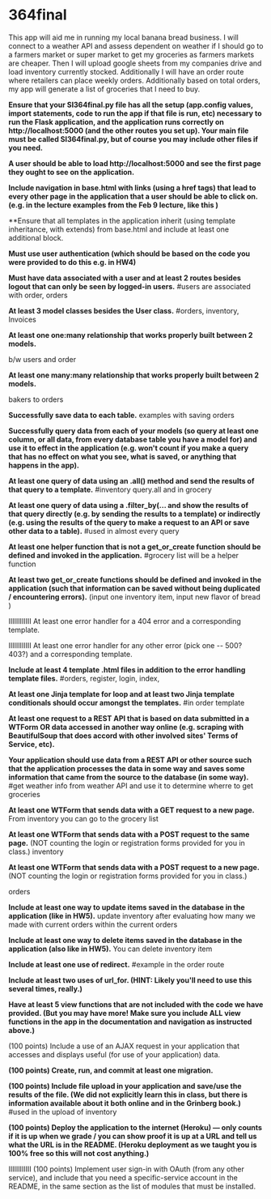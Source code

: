 # 364final
This app will aid me in running my local banana bread business. I will connect to a weather API and assess dependent on weather if I should go to a farmers market or super market to get my groceries as farmers markets are cheaper. Then I will upload google sheets from my companies drive and load inventory currently stocked. Additionally I will have an order route where retailers can place weekly orders. Additionally based on total orders, my app will generate a list of groceries that I need to buy. 



 **Ensure that your SI364final.py file has all the setup (app.config values, import statements, code to run the app if that file is run, etc) necessary to run the Flask application, and the application runs correctly on http://localhost:5000 (and the other routes you set up). Your main file must be called SI364final.py, but of course you may include other files if you need.**

 **A user should be able to load http://localhost:5000 and see the first page they ought to see on the application.**


 **Include navigation in base.html with links (using a href tags) that lead to every other page in the application that a user should be able to click on. (e.g. in the lecture examples from the Feb 9 lecture, like this )**

 **Ensure that all templates in the application inherit (using template inheritance, with extends) from base.html and include at least one additional block.

**Must use user authentication (which should be based on the code you were provided to do this e.g. in HW4)**

 **Must have data associated with a user and at least 2 routes besides logout that can only be seen by logged-in users.**
 #users are associated with order, orders

 **At least 3 model classes besides the User class.** 
 #orders, inventory, Invoices

 **At least one one:many relationship that works properly built between 2 models.**

 b/w users and order 
 

 **At least one many:many relationship that works properly built between 2 models.**

 bakers to orders 

**Successfully save data to each table.**
examples with saving orders 

 **Successfully query data from each of your models (so query at least one column, or all data, from every database table you have a model for) and use it to effect in the application (e.g. won't count if you make a query that has no effect on what you see, what is saved, or anything that happens in the app).**

 

 **At least one query of data using an .all() method and send the results of that query to a template.**
 #inventory query.all and in grocery 

 **At least one query of data using a .filter_by(... and show the results of that query directly (e.g. by sending the results to a template) or indirectly (e.g. using the results of the query to make a request to an API or save other data to a table).**
 #used in almost every query 

 **At least one helper function that is not a get_or_create function should be defined and invoked in the application.**
 #grocery list will be a helper function  

 **At least two get_or_create functions should be defined and invoked in the application (such that information can be saved without being duplicated / encountering errors).**
 (input one inventory item, input new flavor of bread )

 IIIIIIIIIIII At least one error handler for a 404 error and a corresponding template.

 IIIIIIIIIIII At least one error handler for any other error (pick one -- 500? 403?) and a corresponding template.

 **Include at least 4 template .html files in addition to the error handling template files.**
 #orders, register, login, index, 

 **At least one Jinja template for loop and at least two Jinja template conditionals should occur amongst the templates.**
 #in order template 
 
 **At least one request to a REST API that is based on data submitted in a WTForm OR data accessed in another way online (e.g. scraping with BeautifulSoup that does accord with other involved sites' Terms of Service, etc).**

 **Your application should use data from a REST API or other source such that the application processes the data in some way and saves some information that came from the source to the database (in some way).**
 #get weather info from weather API and use it to determine wherre to get groceries 


**At least one WTForm that sends data with a GET request to a new page.**
From inventory you can go to the grocery list  
 
 

 **At least one WTForm that sends data with a POST request to the same page.** (NOT counting the login or registration forms provided for you in class.)
 inventory 

**At least one WTForm that sends data with a POST request to a new page.** (NOT counting the login or registration forms provided for you in class.)

 orders 

 **Include at least one way to update items saved in the database in the application (like in HW5).** 
 update inventory after evaluating how many we made with current orders within the current orders 
 

 **Include at least one way to delete items saved in the database in the application (also like in HW5).**
 You can delete inventory item 

 **Include at least one use of redirect.**
 #example in the order route 

 **Include at least two uses of url_for. (HINT: Likely you'll need to use this several times, really.)**

 **Have at least 5 view functions that are not included with the code we have provided. (But you may have more! Make sure you include ALL view functions in the app in the documentation and navigation as instructed above.)**

  (100 points) Include a use of an AJAX request in your application that accesses and displays useful (for use of your application) data.
  
 **(100 points) Create, run, and commit at least one migration.**
 
 **(100 points) Include file upload in your application and save/use the results of the file. (We did not explicitly learn this in class, but there is information available about it both online and in the Grinberg book.)**
 #used in the upload of inventory 
 
 **(100 points) Deploy the application to the internet (Heroku) — only counts if it is up when we grade / you can show proof it is up at a URL and tell us what the URL is in the README. (Heroku deployment as we taught you is 100% free so this will not cost anything.)**
 
 IIIIIIIIIIII (100 points) Implement user sign-in with OAuth (from any other service), and include that you need a specific-service account in the README, in the same section as the list of modules that must be installed.


